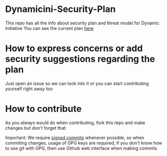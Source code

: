 # Dynamicini-Security-Plan
This repo has all the info about security plan and threat model for Dynamic Initiative
You can see the current plan [here](https://github.com/Dynamic-Initiative/security-plan/releases/)

# How to express concerns or add security suggestions regarding the plan
Just open an issue so we can look into it or you can start contributing yourself right away too
# How to contribute
As you always would do when contributing, fork this repo and make changes but don't forget that:

Important: We require [signed commits](https://docs.github.com/en/authentication/managing-commit-signature-verification/signing-commits) whenever possible, so when commiting changes, usage of GPG keys are required, if you don't know how to use git with GPG, then use Github web interface when making commits
